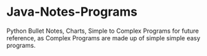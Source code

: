 # Java-Notes-Programs
Python Bullet Notes, Charts, Simple to Complex Programs for future reference, as Complex Programs are made up of simple simple easy programs.
